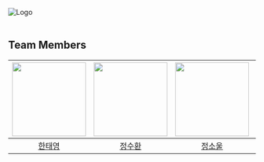 ![Logo](https://github.com/TeamPloy/.github/assets/137587401/f6139441-6f9a-4489-9ec3-1806aaddbff7)
<br><br>

## Team Members
|<img src="https://avatars.githubusercontent.com/u/122420333?v=4"  width="150"/>|<img src="https://avatars.githubusercontent.com/u/127077789?v=4"  width="150"/>|<img src="https://avatars.githubusercontent.com/u/137587401?v=4"  width="150"/>|<img src="https://avatars.githubusercontent.com/u/127070775?v=4"  width="150"/>|
|:-:|:-:|:-:|:-:|
|[한태영](https://github.com/noahmik)|[정수환](https://github.com/JeongSuHwan23)|[정소울](https://github.com/soul071213)|[송윤서](https://github.com/yunse0708)|

